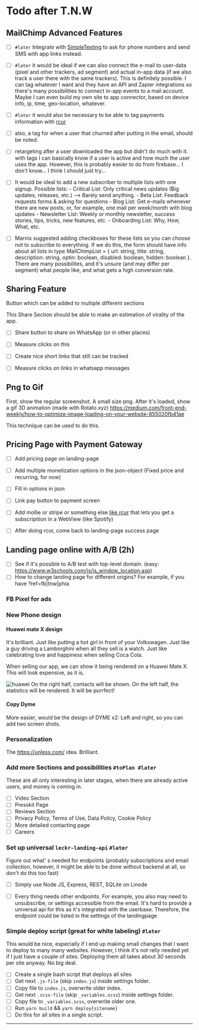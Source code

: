 
# Todo after T.N.W

## MailChimp Advanced Features 

- [ ] `#later` Integrate with [SimpleTexting](https://mailchimp.com/integrations/sms-and-text-message-marketing/) to ask for phone numbers and send SMS with app links instead.
- [ ] `#later` it would be ideal if we can also connect the e-mail to user-data (pixel and other trackers, ad segment) and actual in-app data (if we also track a user there with the same trackers). This is definitely possible. I can tag whatever I want and they have an API and Zapier integrations so there's many possibilities to connect in-app events to a mail account. Maybe I can even build my own site to app connector, based on device info, ip, time, geo-location, whatever.
- [ ] `#later` it would also be necessary to be able to tag payments information with [rcur](https://rcur.nl)
- [ ] also, a tag for when a user that churned after putting in the email, should be noted. 
- [ ] retargeting after a user downloaded the app but didn't do much with it. with tags I can basically know if a user is active and how much the user uses the app. However, this is probably easier to do from firebase... I don't know... I think I should just try...

- [ ] It would be ideal to add a new subscriber to multiple lists with one signup. Possible lists:
        - Critical List: Only critical news updates (Big updates, releases, etc.) --> Barely send anything.
        - Beta List: Feedback requests forms & asking for questions
        - Blog List: Get e-mails whenever there are new posts, or, for example, one mail per week/month with blog updates
        - Newsletter List: Weekly or monthly newsletter, success stories, tips, tricks, new features, etc.
        - Onboarding List: Why, How, What, etc.

- [ ] Marnix suggested adding checkboxes for these lists so you can choose not to subscribe to everything. If we do this, the form should have info about all lists in type MailChimpList = { url: string, title: string, description: string, optin: boolean, disabled: boolean, hidden: boolean }. There are many possibilites, and it's unsure (and may differ per segment) what people like, and what gets a high conversion rate.

## Sharing Feature

Button which can be added to multiple different sections

This Share Section should be able to make an estimation of virality of the app.

- [ ] Share button to share on WhatsApp (or in other places)
- [ ] Measure clicks on this
- [ ] Create nice short links that still can be tracked
- [ ] Measure clicks on links in whatsapp messages


## Png to Gif

First, show the regular screenshot. A small size png. 
After it's loaded, show a gif 3D animation (made with Rotato.xyz)
https://medium.com/front-end-weekly/how-to-optimize-image-loading-on-your-website-855020fb41ae

This technique can be used to do this. 


## Pricing Page with Payment Gateway

- [ ] Add pricing page on landing-page
- [ ] Add multiple monetization options in the json-object (Fixed price and recurring, for now)
- [ ] Fill in options in json
- [ ] Link pay button to payment screen
- [ ] Add mollie or stripe or something else [like rcur](https://rcur.nl/) that lets you get a subscripition in a WebView (like Spotify)
- [ ] After doing rcur, come back to landing-page success page


## Landing page online with A/B (2h)

- [ ] See if it's possible to A/B test with top-level domain. (easy: https://www.w3schools.com/js/js_window_location.asp)
- [ ] How to change landing page for different origins? For example, if you have ?ref=fb|tnw|phia

### FB Pixel for ads

### New Phone design

#### Huawei mate X design

It's brilliant. Just like putting a hot girl in front of your Volkswagen. Just like a guy driving a Lamborghini when all they sell is a watch. Just like celebrating love and happiness when selling Coca Cola.

When selling our app, we can show it being rendered on a Huawei Mate X. This will look expensive, as it is. 

![huawei](https://user-images.githubusercontent.com/1976888/56899590-16b25200-6a94-11e9-8dcb-2dd36e9bac99.jpg)
On the right half, contacts will be shown. On the left half, the statistics will be rendered. It will be purrfect!

#### Copy Dyme

More easier, would be the design of DYME x2: Left and right, so you can add two screen shots.

### Personalization

The https://unless.com/ idea. Brilliant.


### Add more Sections and possibilities `#toPlan #later` 

These are all only interesting in later stages, when there are already active users, and money is coming in. 

- [ ] Video Section
- [ ] Presskit Page
- [ ] Reviews Section
- [ ] Privacy Policy, Terms of Use, Data Policy, Cookie Policy
- [ ] More detailed contacting page
- [ ] Careers

### Set up universal `leckr-landing-api` `#later`

Figure out what' s needed for endpoints (probably subscriptions and email collection, however, it might be able to be done without backend at all, so don't do this too fast)

- [ ] Simply use Node JS, Express, REST, SQLite on Linode 
- [ ] Every thing needs other endpoints. For example, you also may need to unsubscribe, or settings accessible from the email. It's hard to provide a universal api for this as it's integrated with the userbase. Therefore, the endpoint could be listed in the settings of the landingpage


### Simple deploy script (great for white labeling) `#later`

This would be nice, especially if I end up making small changes that I want to deploy to many many websites. However, I think it's not relly needed yet if I just have a couple of sites. Deploying them all takes about 30 seconds per site anyway. No big deal. 

- [ ] Create a single bash script that deploys all sites
- [ ] Get next `.js-file` (skip `index.js`) inside settings folder. 
- [ ] Copy file to `index.js`, overwrite older index.
- [ ] Get next `.scss-file` (skip `_variables.scss`) inside settings folder.
- [ ] Copy file to `_variables.scss`, overwrite older one.
- [ ] Run `yarn build` && `yarn deploy{sitename}`
- [ ] Do this for all sites in a single script.

------------
